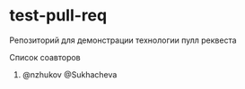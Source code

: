 # test-pull-req
Репозиторий для демонстрации технологии пулл реквеста

Список соавторов
1. @nzhukov
@Sukhacheva
